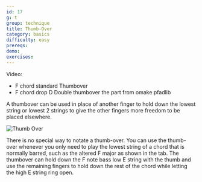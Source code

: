 ```yaml
---
id: 17
g: t
group: technique
title: Thumb-Over
category: basics
difficulty: easy
prereqs: 
demo: 
exercises:
---
```


Video:
- F chord standard Thumbover
- F chord drop D Double thumbover the part from omake pfadlib

A thumbover can be used in place of another finger to hold down the <span class="tt" data-tip="the string with the lowest pitch, or at the bottom of the tab">lowest string</span> or lowest 2 strings to give the other fingers more freedom to be placed elsewhere.

![Thumb Over]()

There is no special way to notate a thumb-over. You can use the thumb-over whenever you only need to play the <span class="tt" data-tip="the string with the lowest pitch, or at the bottom of the tab">lowest string</span> of a chord that is normally barred, such as the altered F major as shown in the tab. The thumbover can hold down the F note bass <span class="tt" data-tip="the string with the lowest pitch, or at the bottom of the tab">low E string</span> with the thumb and use the remaining fingers to hold down the rest of the chord while letting the <span class="tt" data-tip="the E string with the highest pitch, or at the top of the tab">high E string</span> ring open.